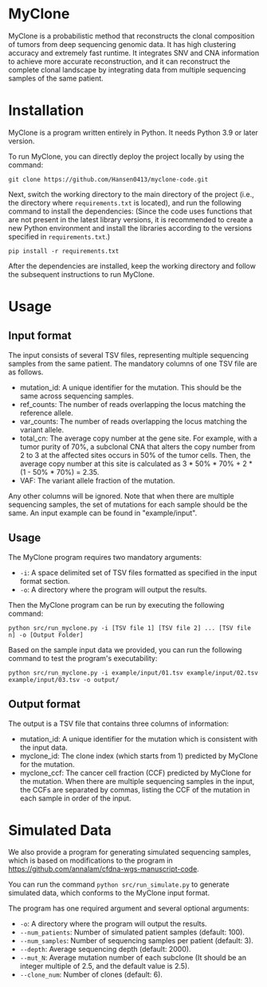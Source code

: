 # MyClone

MyClone is a probabilistic method that reconstructs the clonal composition of tumors from deep sequencing genomic data. It has high clustering accuracy and extremely fast runtime. It integrates SNV and CNA information to achieve more accurate reconstruction, and it can reconstruct the complete clonal landscape by integrating data from multiple sequencing samples of the same patient.

# Installation

MyClone is a program written entirely in Python. It needs Python 3.9 or later version.

To run MyClone, you can directly deploy the project locally by using the command:

```
git clone https://github.com/Hansen0413/myclone-code.git
```

Next, switch the working directory to the main directory of the project (i.e., the directory where `requirements.txt` is located), and run the following command to install the dependencies: (Since the code uses functions that are not present in the latest library versions, it is recommended to create a new Python environment and install the libraries according to the versions specified in `requirements.txt`.)

```
pip install -r requirements.txt
```

After the dependencies are installed, keep the working directory and follow the subsequent instructions to run MyClone.

# Usage

## Input format

The input consists of several TSV files, representing multiple sequencing samples from the same patient. The mandatory columns of one TSV file are as follows.

- mutation_id: A unique identifier for the mutation. This should be the same across sequencing samples.
- ref_counts: The number of reads overlapping the locus matching the reference allele.
- var_counts: The number of reads overlapping the locus matching the variant allele.
- total_cn: The average copy number at the gene site. For example, with a tumor purity of 70%, a subclonal CNA that alters the copy number from 2 to 3 at the affected sites occurs in 50% of the tumor cells. Then, the average copy number at this site is calculated as 3 * 50% * 70% + 2 * (1 - 50% * 70%) = 2.35.
- VAF: The variant allele fraction of the mutation.

Any other columns will be ignored. Note that when there are multiple sequencing samples, the set of mutations for each sample should be the same. An input example can be found in "example/input".

## Usage

The MyClone program requires two mandatory arguments:

- `-i`: A space delimited set of TSV files formatted as specified in the input format section.
- `-o`: A directory where the program will output the results.

Then the MyClone program can be run by executing the following command:
```
python src/run_myclone.py -i [TSV file 1] [TSV file 2] ... [TSV file n] -o [Output Folder]
```

Based on the sample input data we provided, you can run the following command to test the program's executability:
```
python src/run_myclone.py -i example/input/01.tsv example/input/02.tsv example/input/03.tsv -o output/
```

## Output format

The output is a TSV file that contains three columns of information:

- mutation_id: A unique identifier for the mutation which is consistent with the input data.
- myclone_id: The clone index (which starts from 1) predicted by MyClone for the mutation.
- myclone_ccf: The cancer cell fraction (CCF) predicted by MyClone for the mutation. When there are multiple sequencing samples in the input, the CCFs are separated by commas, listing the CCF of the mutation in each sample in order of the input.

# Simulated Data

We also provide a program for generating simulated sequencing samples, which is based on modifications to the program in https://github.com/annalam/cfdna-wgs-manuscript-code.

You can run the command `python src/run_simulate.py` to generate simulated data, which conforms to the MyClone input format.

The program has one required argument and several optional arguments:

- `-o`: A directory where the program will output the results.
- `--num_patients`: Number of simulated patient samples (default: 100).
- `--num_samples`: Number of sequencing samples per patient (default: 3).
- `--depth`: Average sequencing depth (default: 2000).
- `--mut_N`: Average mutation number of each subclone (It should be an integer multiple of 2.5, and the default value is 2.5).
- `--clone_num`: Number of clones (default: 6).
